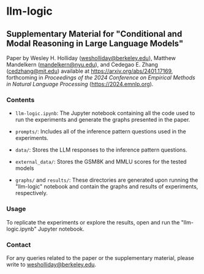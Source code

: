 # llm-logic

## Supplementary Material for "Conditional and Modal Reasoning in Large Language Models"

Paper by Wesley H. Holliday (wesholliday@berkeley.edu), Matthew Mandelkern (mandelkern@nyu.edu), and Cedegao E. Zhang (cedzhang@mit.edu) available at https://arxiv.org/abs/2401.17169, forthcoming in *Proceedings of the 2024 Conference on Empirical Methods in Natural Language Processing* (https://2024.emnlp.org).

### Contents

- `llm-logic.ipynb`: The Jupyter notebook containing all the code used to run the experiments and generate the graphs presented in the paper.

- `prompts/`: Includes all of the inference pattern questions used in the experiments.

- `data/`: Stores the LLM responses to the inference pattern questions.

- `external_data/`: Stores the GSM8K and MMLU scores for the tested models

- `graphs/` and `results/`: These directories are generated upon running the "llm-logic" notebook and contain the graphs and results of experiments, respectively.

### Usage

To replicate the experiments or explore the results, open and run the "llm-logic.ipynb" Jupyter notebook.

### Contact

For any queries related to the paper or the supplementary material, please write to wesholliday@berkeley.edu.
